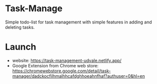 # Task-Manage
Simple todo-list for task management with simple features in adding and deleting tasks.

# Launch
- website: https://task-management-udvale.netlify.app/
- Google Extension from Chrome web store: https://chromewebstore.google.com/detail/task-manager/dadckocfilhmalhhcafdghhoeahnfhaf?authuser=0&hl=en 
